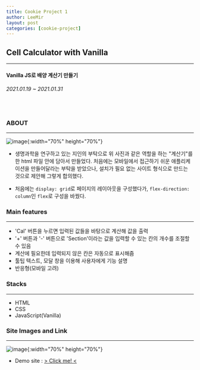 ```yaml
---
title: Cookie Project 1
author: LeeMir
layout: post
categories: [cookie-project]
---
```

## Cell Calculator with Vanilla
- - -
#### Vanilla JS로 배양 계산기 만들기

###### 2021.01.19 ~ 2021.01.31

<br/>

### ABOUT

***

![image](https://user-images.githubusercontent.com/42960217/108508753-9e1f2400-72ff-11eb-9986-de7f8f50f51a.png){:width="70%" height="70%"}

- 생명과학을 연구하고 있는 지인의 부탁으로 위 사진과 같은 역할을 하는 "계산기"를 한 html 파일 안에 담아서 만들었다. 처음에는 모바일에서 접근하기 쉬운 애플리케이션을 만들어달라는 부탁을 받았으나, 설치가 필요 없는 사이트 형식으로 만드는 것으로 제안해 그렇게 합의했다.

- 처음에는 `display: grid`로 페이지의 레이아웃을 구성했다가, `flex-direction: column`인 `flex`로 구성을 바꿨다.

  

### Main features

***

- 'Cal' 버튼을 누르면 입력된 값들을 바탕으로 계산해 값을 출력
- '+' 버튼과 '-' 버튼으로 'Section'이라는 값을 입력할 수 있는 칸의 개수를 조절할 수 있음
- 계산에 필요한데 입력되지 않은 칸은 자동으로 표시해줌
- 툴팁 텍스트, 모달 창을 이용해 사용자에게 기능 설명
- 반응형(모바일 고려)




### Stacks

***

- HTML
- CSS
- JavaScript(Vanilla)





### Site Images and Link

***
![image](https://user-images.githubusercontent.com/42960217/107522782-64f7fd00-6bf7-11eb-8db3-36fbcc77597f.png){:width="70%" height="70%"}

* Demo site : [> Click me! <](https://leemir.github.io/cell_calculator.html)